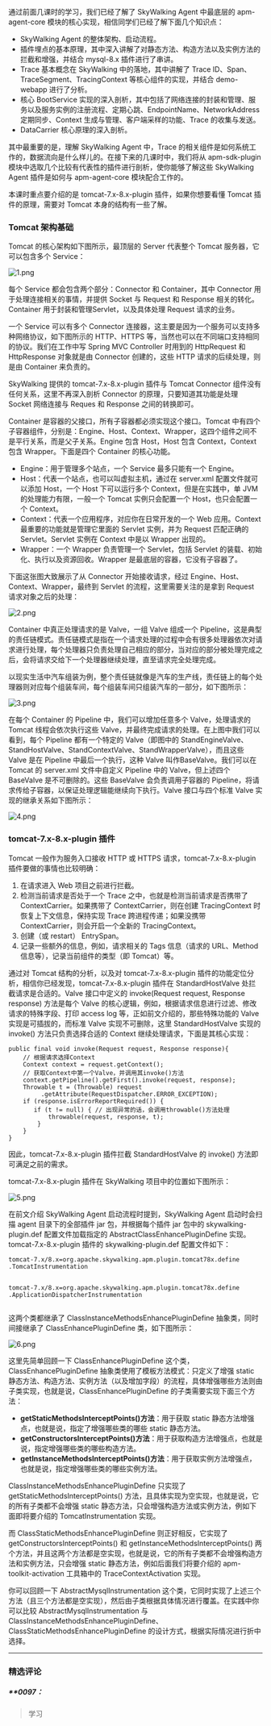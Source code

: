 <p>通过前面几课时的学习，我们已经了解了 SkyWalking Agent 中最底层的 apm-agent-core 模块的核心实现，相信同学们已经了解下面几个知识点：</p>
<ul>
<li>SkyWalking Agent 的整体架构、启动流程。</li>
<li>插件埋点的基本原理，其中深入讲解了对静态方法、构造方法以及实例方法的拦截和增强，并结合 mysql-8.x 插件进行了串讲。</li>
<li>Trace 基本概念在 SkyWalking 中的落地，其中讲解了 Trace ID、Span、TraceSegment、TracingContext 等核心组件的实现，并结合 demo-webapp 进行了分析。</li>
<li>核心 BootService 实现的深入剖析，其中包括了网络连接的封装和管理、服务以及服务实例的注册流程、定期心跳、EndpointName、NetworkAddress 定期同步、Context 生成与管理、客户端采样的功能、Trace 的收集与发送。</li>
<li>DataCarrier 核心原理的深入剖析。</li>
</ul>
<p>其中最重要的是，理解 SkyWalking Agent 中，Trace 的相关组件是如何系统工作的，数据流向是什么样儿的。在接下来的几课时中，我们将从 apm-sdk-plugin 模块中选取几个比较有代表性的插件进行剖析，使你能够了解这些 SkyWalking Agent 插件是如何与 apm-agent-core 模块配合工作的。</p>
<p>本课时重点要介绍的是 tomcat-7.x-8.x-plugin 插件，如果你想要看懂 Tomcat 插件的原理，需要对 Tomcat 本身的结构有一些了解。</p>
<h3>Tomcat 架构基础</h3>
<p>Tomcat 的核心架构如下图所示，最顶层的 Server 代表整个 Tomcat 服务器，它可以包含多个 Service：</p>
<p><img src="https://s0.lgstatic.com/i/image3/M01/0A/5A/CgoCgV6nzhOAav2wAAJz0wrnIb8899.png" alt="1.png"></p>
<p>每个 Service 都会包含两个部分：Connector 和 Container，其中 Connector 用于处理连接相关的事情，并提供 Socket 与 Request 和 Response 相关的转化。Container 用于封装和管理Servlet，以及具体处理 Request 请求的业务。</p>
<p>一个 Service 可以有多个 Connector 连接器，这主要是因为一个服务可以支持多种网络协议，如下图所示的 HTTP、HTTPS 等，当然也可以在不同端口支持相同的协议。我们在工作中写 Spring MVC Controller 时用到的 HttpRequest 和 HttpResponse 对象就是由 Connector 创建的，这些 HTTP 请求的后续处理，则是由 Container 来负责的。</p>
<p>SkyWalking 提供的 tomcat-7.x-8.x-plugin 插件与 Tomcat Connector 组件没有任何关系，这里不再深入剖析 Connector 的原理，只要知道其功能是处理 Socket 网络连接与 Reques 和 Response 之间的转换即可。</p>
<p>Container 是容器的父接口，所有子容器都必须实现这个接口。Tomcat 中有四个子容器组件，分别是：Engine、Host、Context、Wrapper，这四个组件之间不是平行关系，而是父子关系。Engine 包含 Host，Host 包含 Context，Context 包含 Wrapper。下面是四个 Container 的核心功能。</p>
<ul>
<li>Engine：用于管理多个站点，一个 Service 最多只能有一个 Engine。</li>
<li>Host：代表一个站点，也可以叫虚拟主机，通过在 server.xml 配置文件就可以添加 Host，一个 Host 下可以运行多个 Context，但是在实践中，单 JVM 的处理能力有限，一般一个 Tomcat 实例只会配置一个 Host，也只会配置一个 Context。</li>
<li>Context：代表一个应用程序，对应你在日常开发的一个 Web 应用。Context 最重要的功能就是管理它里面的 Servlet 实例，并为 Request 匹配正确的 Servlet。Servlet 实例在 Context 中是以 Wrapper 出现的。</li>
<li>Wrapper：一个 Wrapper 负责管理一个 Servlet，包括 Servlet 的装载、初始化、执行以及资源回收。Wrapper 是最底层的容器，它没有子容器了。</li>
</ul>
<p>下面这张图大致展示了从 Connector 开始接收请求，经过 Engine、Host、Context、Wrapper，最终到 Servlet 的流程，这里需要关注的是拿到 Request 请求对象之后的处理：</p>
<p><img src="https://s0.lgstatic.com/i/image3/M01/0A/5B/CgoCgV6nzlmAEVwIAAL7sBPspMA637.png" alt="2.png"></p>
<p>Container 中真正处理请求的是 Valve，一组 Valve 组成一个 Pipeline，这是典型的责任链模式。责任链模式是指在一个请求处理的过程中会有很多处理器依次对请求进行处理，每个处理器只负责处理自己相应的部分，当对应的部分被处理完成之后，会将请求交给下一个处理器继续处理，直至请求完全处理完成。</p>
<p>以现实生活中汽车组装为例，整个责任链就像是汽车的生产线，责任链上的每个处理器则对应每个组装车间，每个组装车间只组装汽车的一部分，如下图所示：</p>
<p><img src="https://s0.lgstatic.com/i/image3/M01/0A/5B/CgoCgV6nzmmAcpAbAACdLrM19_c471.png" alt="3.png"></p>
<p>在每个 Container 的 Pipeline 中，我们可以增加任意多个 Valve，处理请求的 Tomcat 线程会依次执行这些 Valve，并最终完成请求的处理。在上图中我们可以看到，每个 Pipeline 都有一个特定的 Valve（即图中的 StandEngineValve、StandHostValve、StandContextValve、StandWrapperValve），而且这些 Valve 是在 Pipeline 中最后一个执行，这种 Valve 叫作BaseValve。我们可以在 Tomcat 的 server.xml 文件中自定义 Pipeline 中的 Valve，但上述四个 BaseValve 是不可删除的。这些 BaseValve 会负责调用子容器的 Pipeline，将请求传给子容器，以保证处理逻辑能继续向下执行。Valve 接口与四个标准 Valve 实现的继承关系如下图所示：</p>
<p><img src="https://s0.lgstatic.com/i/image3/M01/17/89/Ciqah16nznSAYGnWAAETh59IW7M573.png" alt="4.png"></p>
<h3>tomcat-7.x-8.x-plugin 插件</h3>
<p>Tomcat 一般作为服务入口接收 HTTP 或 HTTPS 请求，tomcat-7.x-8.x-plugin 插件要做的事情也比较明确：</p>
<ol>
<li>在请求进入 Web 项目之前进行拦截。</li>
<li>检测当前请求是否处于一个 Trace 之中，也就是检测当前请求是否携带了 ContextCarrier。如果携带了 ContextCarrier，则在创建 TracingContext 时恢复上下文信息，保持实现 Trace 跨进程传递；如果没携带 ContextCarrier，则会开启一个全新的 TracingContext。</li>
<li>创建（或 restart） EntrySpan。</li>
<li>记录一些额外的信息，例如，请求相关的 Tags 信息（请求的 URL、Method 信息等），记录当前组件的类型（即 Tomcat）等。</li>
</ol>
<p>通过对 Tomcat 结构的分析，以及对 tomcat-7.x-8.x-plugin 插件的功能定位分析，相信你已经发现，tomcat-7.x-8.x-plugin 插件在 StandardHostValve 处拦截请求是合适的。Valve 接口中定义的 invoke(Request request, Response response) 方法是每个 Valve 的核心逻辑，例如，根据请求信息进行过滤、修改请求的特殊字段、打印 access log 等，正如前文介绍的，那些特殊功能的 Valve 实现是可插拔的，而标准 Valve 实现不可删除，这里 StandardHostValve 实现的 invoke() 方法只负责选择合适的 Context 继续处理请求，下面是其核心实现：</p>
<pre><code data-language="java" class="lang-java"><span class="hljs-function"><span class="hljs-keyword">public</span> <span class="hljs-keyword">final</span> <span class="hljs-keyword">void</span> <span class="hljs-title">invoke</span><span class="hljs-params">(Request request, Response response)</span></span>{
    <span class="hljs-comment">// 根据请求选择Context</span>
    Context context = request.getContext(); 
    <span class="hljs-comment">// 获取Context中第一个Valve，并调用其invoke()方法</span>
    context.getPipeline().getFirst().invoke(request, response);
    Throwable t = (Throwable) request
         .getAttribute(RequestDispatcher.ERROR_EXCEPTION);
    <span class="hljs-keyword">if</span> (response.isErrorReportRequired()) {
       <span class="hljs-keyword">if</span> (t != <span class="hljs-keyword">null</span>) { <span class="hljs-comment">// 出现异常的话，会调用throwable()方法处理</span>
           throwable(request, response, t);
        }
    }
}
</code></pre>
<p>因此，tomcat-7.x-8.x-plugin 插件拦截 StandardHostValve 的 invoke() 方法即可满足之前的需求。</p>
<p>tomcat-7.x-8.x-plugin 插件在 SkyWalking 项目中的位置如下图所示：</p>
<p><img src="https://s0.lgstatic.com/i/image3/M01/17/8A/Ciqah16nzs-AaQEyAANfduRtXP8265.png" alt="5.png"></p>
<p>在前文介绍 SkyWalking Agent 启动流程时提到，SkyWalking Agent 启动时会扫描 agent 目录下的全部插件 jar 包，并根据每个插件 jar 包中的 skywalking-plugin.def 配置文件加载指定的 AbstractClassEnhancePluginDefine 实现。tomcat-7.x-8.x-plugin 插件的 skywalking-plugin.def 配置文件如下：</p>
<pre><code data-language="java" class="lang-java">tomcat-<span class="hljs-number">7</span>.x/<span class="hljs-number">8</span>.x=org.apache.skywalking.apm.plugin.tomcat78x.define
.TomcatInstrumentation

tomcat-<span class="hljs-number">7</span>.x/<span class="hljs-number">8</span>.x=org.apache.skywalking.apm.plugin.tomcat78x.define
.ApplicationDispatcherInstrumentation
</code></pre>
<p>这两个类都继承了 ClassInstanceMethodsEnhancePluginDefine 抽象类，同时间接继承了 ClassEnhancePluginDefine 类，如下图所示：</p>
<p><img src="https://s0.lgstatic.com/i/image3/M01/17/8A/Ciqah16nzu2AXC4aAACqCsqjVe0795.png" alt="6.png"></p>
<p>这里先简单回顾一下 ClassEnhancePluginDefine 这个类，ClassEnhancePluginDefine 抽象类使用了模板方法模式：只定义了增强 static 静态方法、构造方法、实例方法（以及增加字段）的流程，具体增强哪些方法则由子类实现，也就是说，ClassEnhancePluginDefine 的子类需要实现下面三个方法：</p>
<ul>
<li><strong>getStaticMethodsInterceptPoints()方法</strong>：用于获取 static 静态方法增强点，也就是说，指定了增强哪些类的哪些 static 静态方法。</li>
<li><strong>getConstructorsInterceptPoints()方法</strong>：用于获取构造方法增强点，也就是说，指定增强哪些类的哪些构造方法。</li>
<li><strong>getInstanceMethodsInterceptPoints()方法</strong>：用于获取实例方法增强点，也就是说，指定增强哪些类的哪些实例方法。</li>
</ul>
<p>ClassInstanceMethodsEnhancePluginDefine 只实现了 getStaticMethodsInterceptPoints() 方法，且具体实现为空实现，也就是说，它的所有子类都不会增强 static 静态方法，只会增强构造方法或实例方法，例如下面即将要介绍的 TomcatInstrumentation 实现。</p>
<p>而 ClassStaticMethodsEnhancePluginDefine 则正好相反，它实现了 getConstructorsInterceptPoints() 和 getInstanceMethodsInterceptPoints() 两个方法，并且这两个方法都是空实现，也就是说，它的所有子类都不会增强构造方法和实例方法，只会增强 static 静态方法，例如后面我们将要介绍的 apm-toolkit-activation 工具箱中的 TraceContextActivation 实现。</p>
<p>你可以回顾一下 AbstractMysqlInstrumentation 这个类，它同时实现了上述三个方法（且三个方法都是空实现），然后由子类根据具体情况进行覆盖。在实践中你可以比较 AbstractMysqlInstrumentation 与 ClassInstanceMethodsEnhancePluginDefine、ClassStaticMethodsEnhancePluginDefine 的设计方式，根据实际情况进行折中选择。</p>

---

### 精选评论

##### **0097：
> 学习

